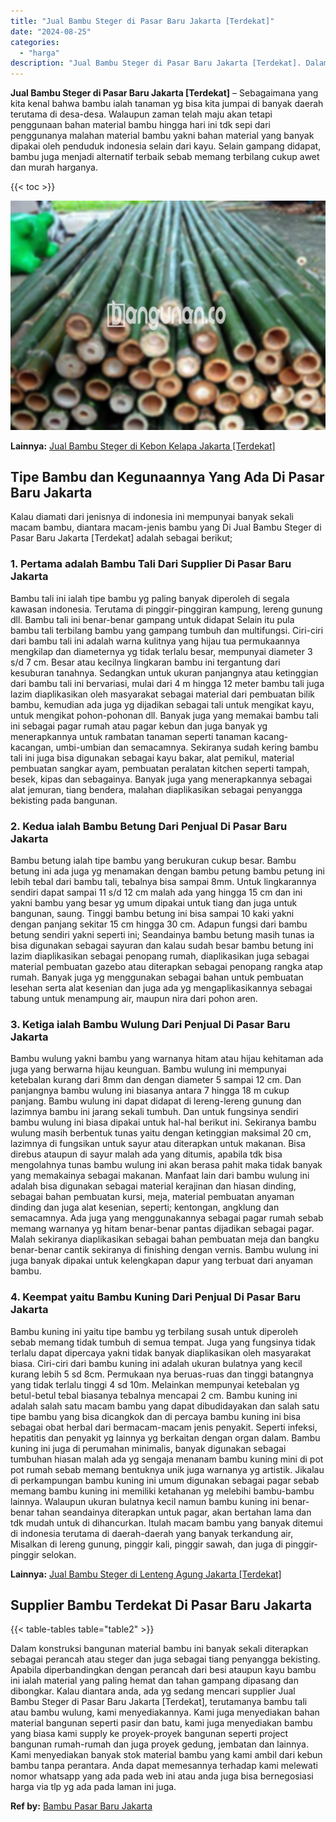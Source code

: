 ```yaml
---
title: "Jual Bambu Steger di Pasar Baru Jakarta [Terdekat]"
date: "2024-08-25"
categories: 
  - "harga"
description: "Jual Bambu Steger di Pasar Baru Jakarta [Terdekat]. Dalam konstruksi bangunan material bambu ini banyak sekali diterapkan sebagai perancah atau steger dan ju..."
---
```


**Jual Bambu Steger di Pasar Baru Jakarta \[Terdekat\]** – Sebagaimana yang kita kenal bahwa bambu ialah tanaman yg bisa kita jumpai di banyak daerah terutama di desa-desa. Walaupun zaman telah maju akan tetapi penggunaan bahan material bambu hingga hari ini tdk sepi dari penggunanya malahan material bambu yakni bahan material yang banyak dipakai oleh penduduk indonesia selain dari kayu. Selain gampang didapat, bambu juga menjadi alternatif terbaik sebab memang terbilang cukup awet dan murah harganya.

{{< toc >}}

![Jual Bambu Steger di Pasar Baru Jakarta [Terdekat]](/images/jual-bambu-tali-23.png)

**Lainnya:** [Jual Bambu Steger di Kebon Kelapa Jakarta \[Terdekat\]](https://bambu.bangunan.co/jual-bambu-steger-di-kebon-kelapa-jakarta-terdekat/)

## Tipe Bambu dan Kegunaannya Yang Ada Di Pasar Baru Jakarta

Kalau diamati dari jenisnya di indonesia ini mempunyai banyak sekali macam bambu, diantara macam-jenis bambu yang Di Jual Bambu Steger di Pasar Baru Jakarta \[Terdekat\] adalah sebagai berikut;

### 1\. Pertama adalah Bambu Tali Dari Supplier Di Pasar Baru Jakarta

Bambu tali ini ialah tipe bambu yg paling banyak diperoleh di segala kawasan indonesia. Terutama di pinggir-pinggiran kampung, lereng gunung dll. Bambu tali ini benar-benar gampang untuk didapat Selain itu pula bambu tali terbilang bambu yang gampang tumbuh dan multifungsi. Ciri-ciri dari bambu tali ini adalah warna kulitnya yang hijau tua permukaannya mengkilap dan diameternya yg tidak terlalu besar, mempunyai diameter 3 s/d 7 cm. Besar atau kecilnya lingkaran bambu ini tergantung dari kesuburan tanahnya. Sedangkan untuk ukuran panjangnya atau ketinggian dari bambu tali ini bervariasi, mulai dari 4 m hingga 12 meter bambu tali juga lazim diaplikasikan oleh masyarakat sebagai material dari pembuatan bilik bambu, kemudian ada juga yg dijadikan sebagai tali untuk mengikat kayu, untuk mengikat pohon-pohonan dll. Banyak juga yang memakai bambu tali ini sebagai pagar rumah atau pagar kebun dan juga banyak yg menerapkannya untuk rambatan tanaman seperti tanaman kacang-kacangan, umbi-umbian dan semacamnya. Sekiranya sudah kering bambu tali ini juga bisa digunakan sebagai kayu bakar, alat pemikul, material pembuatan sangkar ayam, pembuatan peralatan kitchen seperti tampah, besek, kipas dan sebagainya. Banyak juga yang menerapkannya sebagai alat jemuran, tiang bendera, malahan diaplikasikan sebagai penyangga bekisting pada bangunan.

### 2\. Kedua ialah Bambu Betung Dari Penjual Di Pasar Baru Jakarta

Bambu betung ialah tipe bambu yang berukuran cukup besar. Bambu betung ini ada juga yg menamakan dengan bambu petung bambu petung ini lebih tebal dari bambu tali, tebalnya bisa sampai 8mm. Untuk lingkarannya sendiri dapat sampai 11 s/d 12 cm malah ada yang hingga 15 cm dan ini yakni bambu yang besar yg umum dipakai untuk tiang dan juga untuk bangunan, saung. Tinggi bambu betung ini bisa sampai 10 kaki yakni dengan panjang sekitar 15 cm hingga 30 cm. Adapun fungsi dari bambu betung sendiri yakni seperti ini; Seandainya bambu betung masih tunas ia bisa digunakan sebagai sayuran dan kalau sudah besar bambu betung ini lazim diaplikasikan sebagai penopang rumah, diaplikasikan juga sebagai material pembuatan gazebo atau diterapkan sebagai penopang rangka atap rumah. Banyak juga yg menggunakan sebagai bahan untuk pembuatan lesehan serta alat kesenian dan juga ada yg mengaplikasikannya sebagai tabung untuk menampung air, maupun nira dari pohon aren.

### 3\. Ketiga ialah Bambu Wulung Dari Penjual Di Pasar Baru Jakarta

Bambu wulung yakni bambu yang warnanya hitam atau hijau kehitaman ada juga yang berwarna hijau keunguan. Bambu wulung ini mempunyai ketebalan kurang dari 8mm dan dengan diameter 5 sampai 12 cm. Dan panjangnya bambu wulung ini biasanya antara 7 hingga 18 m cukup panjang. Bambu wulung ini dapat didapat di lereng-lereng gunung dan lazimnya bambu ini jarang sekali tumbuh. Dan untuk fungsinya sendiri bambu wulung ini biasa dipakai untuk hal-hal berikut ini. Sekiranya bambu wulung masih berbentuk tunas yaitu dengan ketinggian maksimal 20 cm, lazimnya di fungsikan untuk sayur atau diterapkan untuk makanan. Bisa direbus ataupun di sayur malah ada yang ditumis, apabila tdk bisa mengolahnya tunas bambu wulung ini akan berasa pahit maka tidak banyak yang memakainya sebagai makanan. Manfaat lain dari bambu wulung ini adalah bisa digunakan sebagai material kerajinan dan hiasan dinding, sebagai bahan pembuatan kursi, meja, material pembuatan anyaman dinding dan juga alat kesenian, seperti; kentongan, angklung dan semacamnya. Ada juga yang menggunakannya sebagai pagar rumah sebab memang warnanya yg hitam benar-benar pantas dijadikan sebagai pagar. Malah sekiranya diaplikasikan sebagai bahan pembuatan meja dan bangku benar-benar cantik sekiranya di finishing dengan vernis. Bambu wulung ini juga banyak dipakai untuk kelengkapan dapur yang terbuat dari anyaman bambu.

### 4\. Keempat yaitu Bambu Kuning Dari Penjual Di Pasar Baru Jakarta

Bambu kuning ini yaitu tipe bambu yg terbilang susah untuk diperoleh sebab memang tidak tumbuh di semua tempat. Juga yang fungsinya tidak terlalu dapat dipercaya yakni tidak banyak diaplikasikan oleh masyarakat biasa. Ciri-ciri dari bambu kuning ini adalah ukuran bulatnya yang kecil kurang lebih 5 sd 8cm. Permukaan nya beruas-ruas dan tinggi batangnya yang tidak terlalu tinggi 4 sd 10m. Melainkan mempunyai ketebalan yg betul-betul tebal biasanya tebalnya mencapai 2 cm. Bambu kuning ini adalah salah satu macam bambu yang dapat dibudidayakan dan salah satu tipe bambu yang bisa dicangkok dan di percaya bambu kuning ini bisa sebagai obat herbal dari bermacam-macam jenis penyakit. Seperti infeksi, hepatitis dan penyakit yg lainnya yg berkaitan dengan organ dalam. Bambu kuning ini juga di perumahan minimalis, banyak digunakan sebagai tumbuhan hiasan malah ada yg sengaja menanam bambu kuning mini di pot pot rumah sebab memang bentuknya unik juga warnanya yg artistik. Jikalau di perkampungan bambu kuning ini umum digunakan sebagai pagar sebab memang bambu kuning ini memiliki ketahanan yg melebihi bambu-bambu lainnya. Walaupun ukuran bulatnya kecil namun bambu kuning ini benar-benar tahan seandainya diterapkan untuk pagar, akan bertahan lama dan tdk mudah untuk di dihancurkan. Itulah macam bambu yang banyak ditemui di indonesia terutama di daerah-daerah yang banyak terkandung air, Misalkan di lereng gunung, pinggir kali, pinggir sawah, dan juga di pinggir-pinggir selokan.

**Lainnya:** [Jual Bambu Steger di Lenteng Agung Jakarta \[Terdekat\]](https://bambu.bangunan.co/jual-bambu-steger-di-lenteng-agung-jakarta-terdekat/)

## Supplier Bambu Terdekat Di Pasar Baru Jakarta

{{< table-tables table="table2" >}}

Dalam konstruksi bangunan material bambu ini banyak sekali diterapkan sebagai perancah atau steger dan juga sebagai tiang penyangga bekisting. Apabila diperbandingkan dengan perancah dari besi ataupun kayu bambu ini ialah material yang paling hemat dan tahan gampang dipasang dan dibongkar. Kalau diantara anda, ada yg sedang mencari supplier Jual Bambu Steger di Pasar Baru Jakarta \[Terdekat\], terutamanya bambu tali atau bambu wulung, kami menyediakannya. Kami juga menyediakan bahan material bangunan seperti pasir dan batu, kami juga menyediakan bambu yang biasa kami supply ke proyek-proyek bangunan seperti project bangunan rumah-rumah dan juga proyek gedung, jembatan dan lainnya. Kami menyediakan banyak stok material bambu yang kami ambil dari kebun bambu tanpa perantara. Anda dapat memesannya terhadap kami melewati nomor whatsapp yang ada pada web ini atau anda juga bisa bernegosiasi harga via tlp yg ada pada laman ini juga.

**Ref by:** [Bambu Pasar Baru Jakarta](https://id.wikipedia.org/wiki/Bambu)
